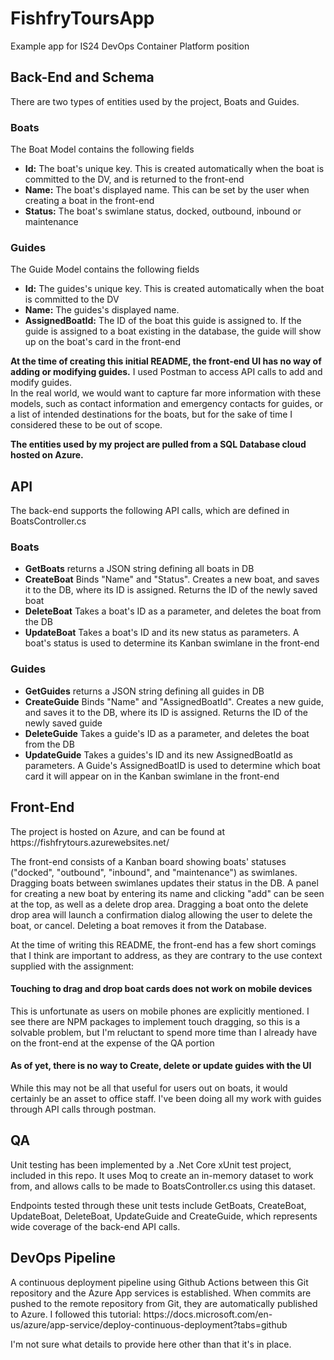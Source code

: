# FishfryToursApp
Example app for IS24 DevOps Container Platform position

<h2>Back-End and Schema</h2>
There are two types of entities used by the project, Boats and Guides. 
<h3>Boats</h3>
The Boat Model contains the following fields
<ul>
<li><strong>Id:</strong> The boat's unique key. This is created automatically when the boat is committed to the DV, and is returned to the front-end</li> 
<li><strong>Name:</strong> The boat's displayed name. This can be set by the user when creating a boat in the front-end</li>
<li><strong>Status:</strong> The boat's swimlane status, docked, outbound, inbound or maintenance</li>
</ul>

<h3>Guides</h3>
The Guide Model contains the following fields
<ul>
<li><strong>Id:</strong> The guides's unique key. This is created automatically when the boat is committed to the DV</li> 
<li><strong>Name:</strong> The guides's displayed name.</li>
<li><strong>AssignedBoatId:</strong> The ID of the boat this guide is assigned to. If the guide is assigned to a boat existing in the database, the guide will show up on the boat's card in the front-end</li>
</ul>
<strong>At the time of creating this initial README, the front-end UI has no way of adding or modifying guides.</strong> I used Postman to access API calls to add and modify guides.
<br/>In the real world, we would want to capture far more information with these models, such as contact information and emergency contacts for guides, or a list of intended destinations for the boats, but for the sake of time I considered these to be out of scope.
<p><strong>The entities used by my project are pulled from a SQL Database cloud hosted on Azure.</strong></P>
<h2>API</h2>
The back-end supports the following API calls, which are defined in BoatsController.cs
<h3>Boats</h3>
<ul>
<li><strong>GetBoats</strong> returns a JSON string defining all boats in DB</li>
<li><strong>CreateBoat</strong> Binds "Name" and "Status". Creates a new boat, and saves it to the DB, where its ID is assigned. Returns the ID of the newly saved boat</li>
<li><strong>DeleteBoat</strong> Takes a boat's ID as a parameter, and deletes the boat from the DB</li>
<li><strong>UpdateBoat</strong> Takes a boat's ID and its new status as parameters. A boat's status is used to determine its Kanban swimlane in the front-end</li>
</ul>

<h3>Guides</h3>
<ul>
<li><strong>GetGuides</strong> returns a JSON string defining all guides in DB</li>
<li><strong>CreateGuide</strong> Binds "Name" and "AssignedBoatId". Creates a new guide, and saves it to the DB, where its ID is assigned. Returns the ID of the newly saved guide</li>
<li><strong>DeleteGuide</strong> Takes a guide's ID as a parameter, and deletes the boat from the DB</li>
<li><strong>UpdateGuide</strong> Takes a guides's ID and its new AssignedBoatId as parameters. A Guide's AssignedBoatID is used to determine which boat card it will appear on in the Kanban swimlane in the front-end</li>
</ul>

<h2>Front-End</h2>
<p>The project is hosted on Azure, and can be found at https://fishfrytours.azurewebsites.net/</p>
<p>The front-end consists of a Kanban board showing boats' statuses ("docked", "outbound", "inbound", and "maintenance") as swimlanes. Dragging boats between swimlanes updates their
status in the DB. A panel for creating a new boat by entering its name and clicking "add" can be seen at the top, as well as a delete drop area. Dragging a boat onto the delete drop area
will launch a confirmation dialog allowing the user to delete the boat, or cancel. Deleting a boat removes it from the Database.</p>
<p>At the time of writing this README, the front-end has a few short comings that I think are important to address, as they are contrary to the use context supplied with the assignment:</p>
<h4>Touching to drag and drop boat cards does not work on mobile devices</h4>
This is unfortunate as users on mobile phones are explicitly mentioned. I see there are NPM packages to implement touch dragging, so this is a solvable problem, 
but I'm reluctant to spend more time than I already have on the front-end at the expense of the QA portion
<h4>As of yet, there is no way to Create, delete or update guides with the UI</h4>
While this may not be all that useful for users out on boats, it would certainly be an asset to office staff.
I've been doing all my work with guides through API calls through postman. 

<h2>QA</h2>
<p>Unit testing has been implemented by a .Net Core xUnit test project, included in this repo. It uses Moq to create an in-memory dataset to work from, and allows calls to be made to BoatsController.cs using this dataset. </p>
<p>Endpoints tested through these unit tests include GetBoats, CreateBoat, UpdateBoat, DeleteBoat, UpdateGuide and CreateGuide, which represents wide coverage of the back-end API calls. </p>


<h2>DevOps Pipeline</h2>
A continuous deployment pipeline using Github Actions between this Git repository and the Azure App services is established. When commits are pushed to the remote repository from Git, they are automatically published
to Azure. I followed this tutorial: https://docs.microsoft.com/en-us/azure/app-service/deploy-continuous-deployment?tabs=github
<p>I'm not sure what details to provide here other than that it's in place.</p>
